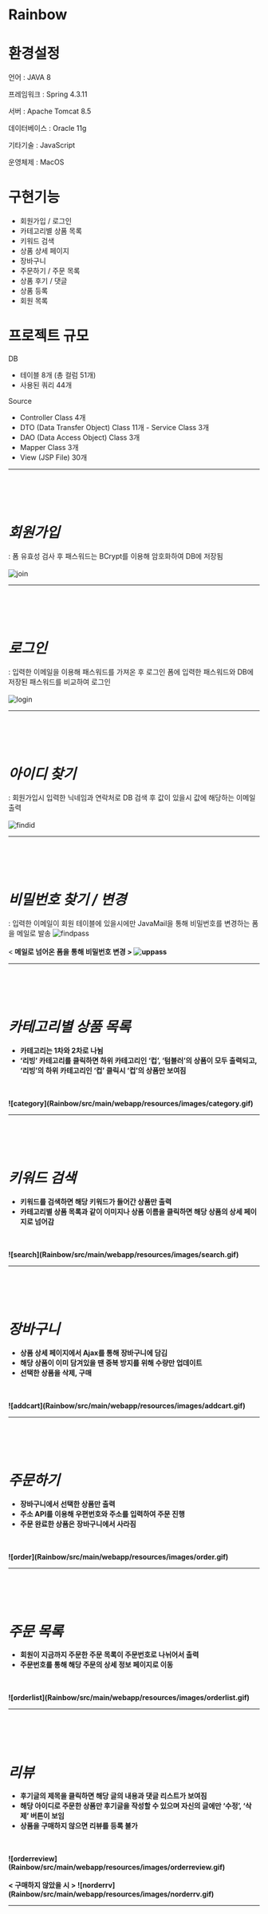 # Rainbow

# 환경설정
언어 : JAVA 8

프레임워크 : Spring 4.3.11

서버 : Apache Tomcat 8.5

데이터베이스 : Oracle 11g

기타기술 : JavaScript

운영체제 : MacOS

# 구현기능
- 회원가입 / 로그인
- 카테고리별 상품 목록
- 키워드 검색
- 상품 상세 페이지
- 장바구니
- 주문하기 / 주문 목록
- 상품 후기 / 댓글
- 상품 등록
- 회원 목록

# 프로젝트 규모
DB
- 테이블 8개 (총 컬럼 51개)
- 사용된 쿼리 44개

Source
- Controller Class 4개
- DTO (Data Transfer Object) Class 11개 - Service Class 3개
- DAO (Data Access Object) Class 3개
- Mapper Class 3개
- View (JSP File) 30개

<hr/>
<br/>
<br/>
<br/>

# *회원가입*
: 폼 유효성 검사 후 패스워드는 BCrypt를 이용해 암호화하여 DB에 저장됨
<br/>
<br/>
![join](Rainbow/src/main/webapp/resources/images/join.gif)

<hr/>
<br/>
<br/>
<br/>

# *로그인*
: 입력한 이메일을 이용해 패스워드를 가져온 후 로그인 폼에 입력한 패스워드와 DB에 저장된 패스워드를 비교하여 로그인
<br/>
<br/>
![login](Rainbow/src/main/webapp/resources/images/login.gif)

<hr/>
<br/>
<br/>
<br/>

# *아이디 찾기*
: 회원가입시 입력한 닉네임과 연락처로 DB 검색 후 값이 있을시 값에 해당하는 이메일 출력
<br/>
<br/>
![findid](Rainbow/src/main/webapp/resources/images/findid.gif)

<hr/>
<br/>
<br/>
<br/>

# *비밀번호 찾기 / 변경*
: 입력한 이메일이 회원 테이블에 있을시에만 JavaMail을 통해 비밀번호를 변경하는 폼을 메일로 발송
![findpass](Rainbow/src/main/webapp/resources/images/findpass.gif)
<br/>
<br/>
<<strong> 메일로 넘어온 폼을 통해 비밀번호 변경 <strong>>
![uppass](Rainbow/src/main/webapp/resources/images/uppass.gif)

<hr/>
<br/>
<br/>
<br/>

# *카테고리별 상품 목록*
- 카테고리는 1차와 2차로 나뉨
- ‘리빙’ 카테고리를 클릭하면 하위 카테고리인 ‘컵’, ‘텀블러’의 상품이 모두 출력되고, ‘리빙’의 하위 카테고리인 ‘컵’ 클릭시 ‘컵’의 상품만 보여짐
<br/>
<br/>
![category](Rainbow/src/main/webapp/resources/images/category.gif)

<hr/>
<br/>
<br/>
<br/>

# *키워드 검색*
- 키워드를 검색하면 해당 키워드가 들어간 상품만 출력
- 카테고리별 상품 목록과 같이 이미지나 상품 이름을 클릭하면 해당 상품의 상세 페이지로 넘어감
<br/>
<br/>
![search](Rainbow/src/main/webapp/resources/images/search.gif)

<hr/>
<br/>
<br/>
<br/>

# *장바구니*
- 상품 상세 페이지에서 Ajax를 통해 장바구니에 담김
- 해당 상품이 이미 담겨있을 땐 중복 방지를 위해 수량만 업데이트
- 선택한 상품을 삭제, 구매
<br/>
<br/>
![addcart](Rainbow/src/main/webapp/resources/images/addcart.gif)

<hr/>
<br/>
<br/>
<br/>

# *주문하기*
- 장바구니에서 선택한 상품만 출력
- 주소 API를 이용해 우편번호와 주소를 입력하여 주문 진행
- 주문 완료한 상품은 장바구니에서 사라짐
<br/>
<br/>
![order](Rainbow/src/main/webapp/resources/images/order.gif)

<hr/>
<br/>
<br/>
<br/>

# *주문 목록*
- 회원이 지금까지 주문한 주문 목록이 주문번호로 나뉘어서 출력
- 주문번호를 통해 해당 주문의 상세 정보 페이지로 이동
<br/>
<br/>
![orderlist](Rainbow/src/main/webapp/resources/images/orderlist.gif)

<hr/>
<br/>
<br/>
<br/>

# *리뷰*
- 후기글의 제목을 클릭하면 해당 글의 내용과 댓글 리스트가 보여짐
- 해당 아이디로 주문한 상품만 후기글을 작성할 수 있으며 자신의 글에만 ‘수정’, ‘삭제’ 버튼이 보임
- 상품을 구매하지 않으면 리뷰를 등록 불가
<br/>
<br/>
![orderreview](Rainbow/src/main/webapp/resources/images/orderreview.gif)
<br/>
<br/>
<<strong> 구매하지 않았을 시 <strong>>
![norderrv](Rainbow/src/main/webapp/resources/images/norderrv.gif)

<hr/>
<br/>
<br/>
<br/>

# *댓글*
- 개인정보보호로 회원의 닉네임과 댓글 내용, 날짜만 출력
- 댓글 기능 또한 비회원은 이용 불가
- ‘댓글은 로그인 후 이용 가능 합니다.’의 ‘로그인’에 로그인 페이지 링크를 걸어둬서 바로 이동 가능
<br/>
<br/>
![reply](Rainbow/src/main/webapp/resources/images/reply.gif)
<br/>
<br/>
<<strong> 로그인 안 했을 때 <strong>>
![nreply](Rainbow/src/main/webapp/resources/images/nreply.gif)

